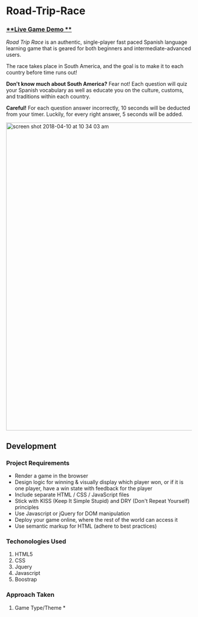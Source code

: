 # Road-Trip-Race

### [**Live Game Demo **]("#")<br>

*Road Trip Race* is an authentic, single-player fast paced Spanish language learning game that is geared for both beginners and intermediate-advanced users.

The race takes place in South America, and the goal is to make it to each country before time runs out! 

**Don't know much about South America?** Fear not! Each question will quiz your Spanish vocabulary as well as educate you on the culture, customs, and traditions within each country.

**Careful!** For each question answer incorrectly, 10 seconds will be deducted from your timer. Luckily, for every right answer, 5 seconds will be added.

<img width="833" alt="screen shot 2018-04-10 at 10 34 03 am" src="https://user-images.githubusercontent.com/36453286/38573970-7107873c-3cac-11e8-9e3b-9dca06cf9cb6.png">


## Development 

### Project Requirements

* Render a game in the browser
* Design logic for winning & visually display which player won, or if it is one player, have a win state with feedback for the player
* Include separate HTML / CSS / JavaScript files
* Stick with KISS (Keep It Simple Stupid) and DRY (Don't Repeat Yourself) principles
* Use Javascript or jQuery for DOM manipulation
* Deploy your game online, where the rest of the world can access it
* Use semantic markup for HTML (adhere to best practices)

### Techonologies Used

1. HTML5
2. CSS
3. Jquery 
4. Javascript 
5. Boostrap

### Approach Taken

1. Game Type/Theme
    * 

